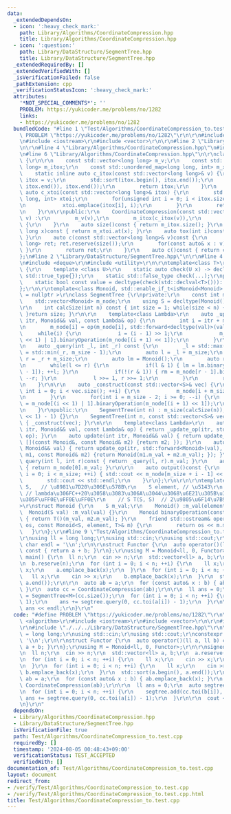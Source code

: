 ```yaml
---
data:
  _extendedDependsOn:
  - icon: ':heavy_check_mark:'
    path: Library/Algorithms/CoordinateCompression.hpp
    title: Library/Algorithms/CoordinateCompression.hpp
  - icon: ':question:'
    path: Library/DataStructure/SegmentTree.hpp
    title: Library/DataStructure/SegmentTree.hpp
  _extendedRequiredBy: []
  _extendedVerifiedWith: []
  _isVerificationFailed: false
  _pathExtension: cpp
  _verificationStatusIcon: ':heavy_check_mark:'
  attributes:
    '*NOT_SPECIAL_COMMENTS*': ''
    PROBLEM: https://yukicoder.me/problems/no/1282
    links:
    - https://yukicoder.me/problems/no/1282
  bundledCode: "#line 1 \"Test/Algorithms/CoordinateCompression_to.test.cpp\"\n#define\
    \ PROBLEM \"https://yukicoder.me/problems/no/1282\"\r\n\r\n#include <algorithm>\r\
    \n#include <iostream>\r\n#include <vector>\r\n\r\n#line 2 \"Library/Algorithms/CoordinateCompression.hpp\"\
    \n\r\n#line 4 \"Library/Algorithms/CoordinateCompression.hpp\"\n#include <unordered_map>\r\
    \n#line 6 \"Library/Algorithms/CoordinateCompression.hpp\"\n\r\nclass CoordinateCompression\
    \ {\r\n\r\n    const std::vector<long long> m_v;\r\n    const std::vector<long\
    \ long> m_itox;\r\n    const std::unordered_map<long long, int> m_xtoi;\r\n\r\n\
    \    static inline auto c_itox(const std::vector<long long>& v) {\r\n        auto\
    \ itox = v;\r\n        std::sort(itox.begin(), itox.end());\r\n        itox.erase(std::unique(itox.begin(),\
    \ itox.end()), itox.end());\r\n        return itox;\r\n    }\r\n    static inline\
    \ auto c_xtoi(const std::vector<long long>& itox) {\r\n        std::unordered_map<long\
    \ long, int> xtoi;\r\n        for(unsigned int i = 0; i < itox.size(); ++i) {\r\
    \n            xtoi.emplace(itox[i], i);\r\n        }\r\n        return xtoi;\r\
    \n    }\r\n\r\npublic:\r\n    CoordinateCompression(const std::vector<long long>&\
    \ v) :\r\n        m_v(v),\r\n        m_itox(c_itox(v)),\r\n        m_xtoi(c_xtoi(m_itox))\
    \ {\r\n    }\r\n    auto size()const { return m_itox.size(); }\r\n    auto toi(long\
    \ long x)const { return m_xtoi.at(x); }\r\n    auto tox(int i)const { return m_itox[i];\
    \ }\r\n    auto c(const std::vector<long long>& v)const {\r\n        std::vector<long\
    \ long> ret; ret.reserve(size());\r\n        for(const auto& x : v) { ret.emplace_back(toi(x));\
    \ }\r\n        return ret;\r\n    }\r\n    auto c()const { return c(m_v); }\r\n\
    };\n#line 2 \"Library/DataStructure/SegmentTree.hpp\"\n\r\n#line 4 \"Library/DataStructure/SegmentTree.hpp\"\
    \n#include <deque>\r\n#include <utility>\r\n\r\ntemplate<class T>\r\nclass isMonoid\
    \ {\r\n    template <class U>\r\n    static auto check(U x) -> decltype(x.binaryOperation(x),\
    \ std::true_type{});\r\n    static std::false_type check(...);\r\npublic:\r\n\
    \    static bool const value = decltype(check(std::declval<T>()))::value;\r\n\
    };\r\n\r\ntemplate<class Monoid, std::enable_if_t<isMonoid<Monoid>::value, std::nullptr_t>\
    \ = nullptr >\r\nclass SegmentTree {\r\nprivate:\r\n    const int m_size;\r\n\
    \    std::vector<Monoid> m_node;\r\n    using S = decltype(Monoid().m_val);\r\n\
    \r\n    int calcSize(int n) const { int size = 1; while(size < n) { size <<= 1;\
    \ }return size; }\r\n\r\n    template<class Lambda>\r\n    auto _update_op(int\
    \ itr, Monoid&& val, const Lambda& op) {\r\n        int i = itr + m_size - 1;\r\
    \n        m_node[i] = op(m_node[i], std::forward<decltype(val)>(val));\r\n   \
    \     while(i) {\r\n            i = (i - 1) >> 1;\r\n            m_node[i] = m_node[(i\
    \ << 1) | 1].binaryOperation(m_node[(i + 1) << 1]);\r\n        }\r\n    }\r\n\r\
    \n    auto _query(int _l, int _r) const {\r\n        _l = std::max(_l, 0); _r\
    \ = std::min(_r, m_size - 1);\r\n        auto l = _l + m_size;\r\n        int\
    \ r = _r + m_size;\r\n        auto lm = Monoid();\r\n        auto rm = Monoid();\r\
    \n        while(l <= r) {\r\n            if(l & 1) { lm = lm.binaryOperation(m_node[l\
    \ - 1]); ++l; }\r\n            if(!(r & 1)) { rm = m_node[r - 1].binaryOperation(rm);\
    \ --r; }\r\n            l >>= 1, r >>= 1;\r\n        }\r\n        return lm.binaryOperation(rm);\r\
    \n    }\r\n\r\n    auto _construct(const std::vector<S>& vec) {\r\n        for(unsigned\
    \ int i = 0; i < vec.size(); ++i) {\r\n            m_node[i + m_size - 1] = Monoid(vec[i]);\r\
    \n        }\r\n        for(int i = m_size - 2; i >= 0; --i) {\r\n            m_node[i]\
    \ = m_node[(i << 1) | 1].binaryOperation(m_node[(i + 1) << 1]);\r\n        }\r\
    \n    }\r\npublic:\r\n    SegmentTree(int n) : m_size(calcSize(n)), m_node((m_size\
    \ << 1) - 1) {}\r\n    SegmentTree(int n, const std::vector<S>& vec) :SegmentTree(n)\
    \ { _construct(vec); }\r\n\r\n    template<class Lambda>\r\n    auto update_op(int\
    \ itr, Monoid&& val, const Lambda& op) { return _update_op(itr, std::forward<Monoid>(val),\
    \ op); }\r\n    auto update(int itr, Monoid&& val) { return update_op(itr, std::forward<Monoid>(val),\
    \ [](const Monoid&, const Monoid& m2) {return m2; }); }\r\n    auto add(int itr,\
    \ Monoid&& val) { return update_op(itr, std::forward<Monoid>(val), [](const Monoid&\
    \ m1, const Monoid& m2) {return Monoid(m1.m_val + m2.m_val); }); }\r\n    auto\
    \ query(int l, int r)const { return _query(l, r).m_val; }\r\n    auto query_all()const\
    \ { return m_node[0].m_val; }\r\n\r\n    auto output()const {\r\n        for(int\
    \ i = 0; i < m_size; ++i) { std::cout << m_node[m_size + i - 1] << \" \"; }\r\n\
    \        std::cout << std::endl;\r\n    }\r\n};\r\n\r\n\r\ntemplate<\r\n    class\
    \ S,   // \u8981\u7D20\u306E\u578B\r\n    S element, // \u5143\r\n    class T\
    \ // lambda\u306FC++20\u3058\u3083\u306A\u3044\u3068\u6E21\u305B\u306A\u304B\u3063\
    \u305F\uFF0E\uFF0E\uFF0E\r\n    // S T(S, S)  // 2\u9805\u6F14\u7B97\u5B50\r\n\
    >\r\nstruct Monoid {\r\n    S m_val;\r\n    Monoid() :m_val(element) {}\r\n  \
    \  Monoid(S val) :m_val(val) {}\r\n    Monoid binaryOperation(const Monoid& m2)const\
    \ { return T()(m_val, m2.m_val); }\r\n    friend std::ostream& operator<<(std::ostream&\
    \ os, const Monoid<S, element, T>& m) {\r\n        return os << m.m_val;\r\n \
    \   }\r\n};\r\n#line 9 \"Test/Algorithms/CoordinateCompression_to.test.cpp\"\n\
    \r\nusing ll = long long;\r\nusing std::cin;\r\nusing std::cout;\r\nconstexpr\
    \ char endl = '\\n';\r\n\r\nstruct Functor {\r\n  auto operator()(ll a, ll b)\
    \ const { return a + b; }\r\n};\r\nusing M = Monoid<ll, 0, Functor>;\r\n\r\nsigned\
    \ main() {\r\n  ll n;\r\n  cin >> n;\r\n  std::vector<ll> a, b;\r\n  a.reserve(n);\r\
    \n  b.reserve(n);\r\n  for (int i = 0; i < n; ++i) {\r\n    ll x;\r\n    cin >>\
    \ x;\r\n    a.emplace_back(x);\r\n  }\r\n  for (int i = 0; i < n; ++i) {\r\n \
    \   ll x;\r\n    cin >> x;\r\n    b.emplace_back(x);\r\n  }\r\n  std::sort(a.begin(),\
    \ a.end());\r\n\r\n  auto ab = a;\r\n  for (const auto& x : b) { ab.emplace_back(x);\
    \ }\r\n  auto cc = CoordinateCompression(ab);\r\n\r\n  ll ans = 0;\r\n  auto segtree\
    \ = SegmentTree<M>(cc.size());\r\n  for (int i = 0; i < n; ++i) {\r\n    segtree.add(cc.toi(b[i]),\
    \ 1);\r\n    ans += segtree.query(0, cc.toi(a[i]) - 1);\r\n  }\r\n\r\n  cout <<\
    \ ans << endl;\r\n}\r\n"
  code: "#define PROBLEM \"https://yukicoder.me/problems/no/1282\"\r\n\r\n#include\
    \ <algorithm>\r\n#include <iostream>\r\n#include <vector>\r\n\r\n#include \"./../../Library/Algorithms/CoordinateCompression.hpp\"\
    \r\n#include \"./../../Library/DataStructure/SegmentTree.hpp\"\r\n\r\nusing ll\
    \ = long long;\r\nusing std::cin;\r\nusing std::cout;\r\nconstexpr char endl =\
    \ '\\n';\r\n\r\nstruct Functor {\r\n  auto operator()(ll a, ll b) const { return\
    \ a + b; }\r\n};\r\nusing M = Monoid<ll, 0, Functor>;\r\n\r\nsigned main() {\r\
    \n  ll n;\r\n  cin >> n;\r\n  std::vector<ll> a, b;\r\n  a.reserve(n);\r\n  b.reserve(n);\r\
    \n  for (int i = 0; i < n; ++i) {\r\n    ll x;\r\n    cin >> x;\r\n    a.emplace_back(x);\r\
    \n  }\r\n  for (int i = 0; i < n; ++i) {\r\n    ll x;\r\n    cin >> x;\r\n   \
    \ b.emplace_back(x);\r\n  }\r\n  std::sort(a.begin(), a.end());\r\n\r\n  auto\
    \ ab = a;\r\n  for (const auto& x : b) { ab.emplace_back(x); }\r\n  auto cc =\
    \ CoordinateCompression(ab);\r\n\r\n  ll ans = 0;\r\n  auto segtree = SegmentTree<M>(cc.size());\r\
    \n  for (int i = 0; i < n; ++i) {\r\n    segtree.add(cc.toi(b[i]), 1);\r\n   \
    \ ans += segtree.query(0, cc.toi(a[i]) - 1);\r\n  }\r\n\r\n  cout << ans << endl;\r\
    \n}\r\n"
  dependsOn:
  - Library/Algorithms/CoordinateCompression.hpp
  - Library/DataStructure/SegmentTree.hpp
  isVerificationFile: true
  path: Test/Algorithms/CoordinateCompression_to.test.cpp
  requiredBy: []
  timestamp: '2024-08-05 00:48:43+09:00'
  verificationStatus: TEST_ACCEPTED
  verifiedWith: []
documentation_of: Test/Algorithms/CoordinateCompression_to.test.cpp
layout: document
redirect_from:
- /verify/Test/Algorithms/CoordinateCompression_to.test.cpp
- /verify/Test/Algorithms/CoordinateCompression_to.test.cpp.html
title: Test/Algorithms/CoordinateCompression_to.test.cpp
---
```

